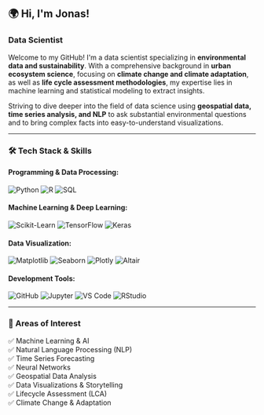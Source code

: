 ## 🌍 Hi, I'm Jonas!
### Data Scientist

Welcome to my GitHub! I'm a data scientist specializing in **environmental data and sustainability**. With a comprehensive background in **urban ecosystem science**, focusing on **climate change and climate adaptation**, as well as **life cycle assessment methodologies**, my expertise lies in machine learning and statistical modeling to extract insights. 

Striving to dive deeper into the field of data science using **geospatial data, time series analysis, and NLP** to ask substantial environmental questions and to bring complex facts into easy-to-understand visualizations.

---

### 🛠 Tech Stack & Skills

#### Programming & Data Processing:
![Python](https://img.shields.io/badge/Python-3776AB?style=for-the-badge&logo=python&logoColor=white)
![R](https://img.shields.io/badge/R-276DC3?style=for-the-badge&logo=r&logoColor=white)
![SQL](https://img.shields.io/badge/SQL-4479A1?style=for-the-badge&logo=postgresql&logoColor=white)

#### Machine Learning & Deep Learning:
![Scikit-Learn](https://img.shields.io/badge/Scikit--Learn-F7931E?style=for-the-badge&logo=scikit-learn&logoColor=white)
![TensorFlow](https://img.shields.io/badge/TensorFlow-FF6F00?style=for-the-badge&logo=tensorflow&logoColor=white)
![Keras](https://img.shields.io/badge/Keras-D00000?style=for-the-badge&logo=keras&logoColor=white)

#### Data Visualization:
![Matplotlib](https://img.shields.io/badge/Matplotlib-3776AB?style=for-the-badge&logo=python&logoColor=white)
![Seaborn](https://img.shields.io/badge/Seaborn-008080?style=for-the-badge&logo=python&logoColor=white)
![Plotly](https://img.shields.io/badge/Plotly-3F4F75?style=for-the-badge&logo=plotly&logoColor=white)
![Altair](https://img.shields.io/badge/Altair-FFD43B?style=for-the-badge&logo=altair&logoColor=black)

#### Development Tools:
![GitHub](https://img.shields.io/badge/GitHub-181717?style=for-the-badge&logo=github&logoColor=white)
![Jupyter](https://img.shields.io/badge/Jupyter-F37626?style=for-the-badge&logo=jupyter&logoColor=white)
![VS Code](https://img.shields.io/badge/VSCode-007ACC?style=for-the-badge&logo=visual-studio-code&logoColor=white)
![RStudio](https://img.shields.io/badge/RStudio-75AADB?style=for-the-badge&logo=rstudio&logoColor=white)

---

### 🔬 Areas of Interest
✅ Machine Learning & AI  
✅ Natural Language Processing (NLP)  
✅ Time Series Forecasting  
✅ Neural Networks  
✅ Geospatial Data Analysis  
✅ Data Visualizations & Storytelling  
✅ Lifecycle Assessment (LCA)  
✅ Climate Change & Adaptation
